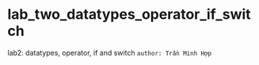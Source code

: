 # lab_two_datatypes_operator_if_switch
lab2: datatypes, operator, if and switch
```author: Trần Minh Hợp ```